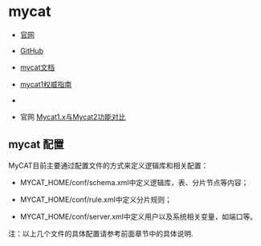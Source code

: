 # mycat
- [官网](http://mycat.org.cn/)
- [GitHub](https://github.com/MyCATApache/Mycat-Server)
- [mycat文档](https://www.yuque.com/ccazhw)
- [mycat1权威指南](https://www.yuque.com/ccazhw/tuacvk)
- []()

- 官网 [Mycat1.x与Mycat2功能对比](https://www.yuque.com/books/share/6606b3b6-3365-4187-94c4-e51116894695/vm9gru)



## mycat 配置

MyCAT目前主要通过配置文件的方式来定义逻辑库和相关配置：

- MYCAT_HOME/conf/schema.xml中定义逻辑库，表、分片节点等内容；

- MYCAT_HOME/conf/rule.xml中定义分片规则；

- MYCAT_HOME/conf/server.xml中定义用户以及系统相关变量，如端口等。

注：以上几个文件的具体配置请参考前面章节中的具体说明.
